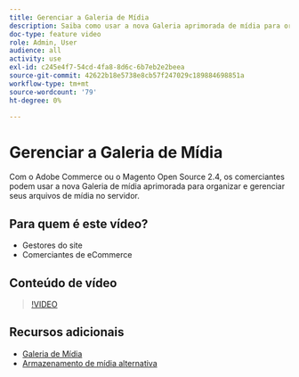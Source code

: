 ```yaml
---
title: Gerenciar a Galeria de Mídia
description: Saiba como usar a nova Galeria aprimorada de mídia para organizar e gerenciar arquivos de mídia no servidor.
doc-type: feature video
role: Admin, User
audience: all
activity: use
exl-id: c245e4f7-54cd-4fa8-8d6c-6b7eb2e2beea
source-git-commit: 42622b18e5738e8cb57f247029c189884698851a
workflow-type: tm+mt
source-wordcount: '79'
ht-degree: 0%

---
```


# Gerenciar a Galeria de Mídia

Com o Adobe Commerce ou o Magento Open Source 2.4, os comerciantes podem usar a nova Galeria de mídia aprimorada para organizar e gerenciar seus arquivos de mídia no servidor.

## Para quem é este vídeo?

- Gestores do site
- Comerciantes de eCommerce

## Conteúdo de vídeo

>[!VIDEO](https://video.tv.adobe.com/v/343785?quality=12&learn=on)

## Recursos adicionais

- [Galeria de Mídia](https://docs.magento.com/user-guide/cms/media-gallery.html)
- [Armazenamento de mídia alternativa](https://docs.magento.com/user-guide/system/media-storage.html)
